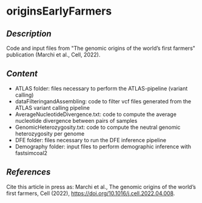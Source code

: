 # originsEarlyFarmers

## *Description*
Code and input files from "The genomic origins of the world’s first farmers" publication (Marchi et al., Cell, 2022).


## *Content*
- ATLAS folder: files necessary to perform the ATLAS-pipeline (variant calling)
- dataFilteringandAssembling: code to filter vcf files generated from the ATLAS variant calling pipeline
- AverageNucleotideDivergence.txt: code to compute the average nucleotide divergence between pairs of samples
- GenomicHeterozygosity.txt: code to compute the neutral genomic heterozygosity per genome
- DFE folder: files necessary to run the DFE inference pipeline 
- Demography folder: input files to perform demographic inference with fastsimcoal2


## *References*
Cite this article in press as: Marchi et al., The genomic origins of the world’s first farmers, Cell (2022), https://doi.org/10.1016/j.cell.2022.04.008.
